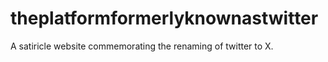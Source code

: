 # theplatformformerlyknownastwitter
A satiricle website commemorating the renaming of twitter to X.
